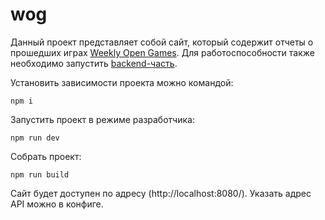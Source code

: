 # wog

Данный проект представляет собой сайт, который содержит отчеты о прошедших играх [Weekly Open Games](https://wogames.info/). Для работоспособности также необходимо запустить [backend-часть](https://github.com/Aspirin4k/wog_backend).

Установить зависимости проекта можно командой:

```
npm i
```

Запустить проект в режиме разработчика:

``` 
npm run dev
```

Собрать проект:

```
npm run build
```

Сайт будет доступен по адресу (http://localhost:8080/). Указать адрес API можно в конфиге.

